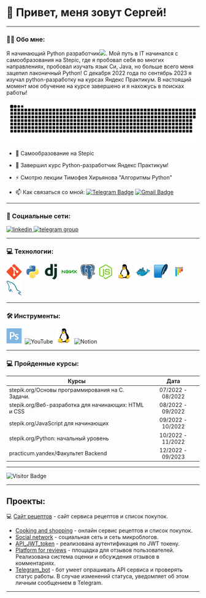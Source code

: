 
# 👋 Привет, меня зовут Сергей!

---

### :man_technologist: Обо мне:

Я начинающий Python разработчик<img src="https://media.giphy.com/media/WUlplcMpOCEmTGBtBW/giphy.gif" width="30px">. Мой путь в IT начинался с самообразования на Stepic, где я пробовал себя во многих направлениях, пробовал изучать язык Си, Java, но больше всего меня зацепил лаконичный Python! С декабря 2022 года по сентябрь 2023 я изучал python-разработку на курсах Яндекс Практикум. В настоящий момент мое обучение на курсе завершено и я нахожусь в поисках работы!

<p align="center">
 <img width="600" src="assets/github-snake.svg" alt="snake"/>
</p>

- :telescope: Самообразование на Stepic

- :seedling: Завершил курс Python-разработчик Яндекс Практикум!

- :zap: Смотрю лекции Тимофея Хирьянова "Алгоритмы Python"

- :mailbox: Как связаться со мной: [![Telegram Badge](https://img.shields.io/badge/-serega_0205-blue?style=flat&logo=Telegram&logoColor=white)](https://t.me/serega_0205) [![Gmail Badge](https://img.shields.io/badge/-Gmail-red?style=flat&logo=Gmail&logoColor=white)](mailto:ovchinnikov.volgograd@gmail.com)

---

### 🤝 Социальные сети:

  <div id="badges">
    <a href="https://www.linkedin.com/in/сергей-овчинников-6444a4104/" target="_blank">
      <img src="https://cdn-icons-png.flaticon.com/512/2504/2504799.png" width="40" height="40" alt="linkedin" />
    </a>
    <a href="https://t.me/serega_0205" target="_blank">
      <img src="https://cdn-icons-png.flaticon.com/512/2111/2111646.png" width="40" height="40" alt="telegram group" />
    </a>
    <!-- <a href="https://vk.com/f1ll_zzz" target="_blank">
      <img src="https://cdn-icons-png.flaticon.com/512/145/145813.png" width="40" height="40" alt="VK Badge"/>
    </a> -->
  </div>

---

### 💻 Технологии:

<div>
  <img src="https://github.com/devicons/devicon/blob/master/icons/git/git-original.svg" title="git" alt="git" width="40" height="40"/>&nbsp
  <img src="https://github.com/devicons/devicon/blob/master/icons/python/python-original.svg" title="python" alt="python" width="40" height="40"/>&nbsp
  <img src="https://github.com/devicons/devicon/blob/master/icons/django/django-plain.svg" title="django" alt="django" width="40" height="40"/>&nbsp
  <img src="https://github.com/devicons/devicon/blob/master/icons/nginx/nginx-original.svg" title="nginx" alt="nginx" width="40" height="40"/>&nbsp
  <img src="https://github.com/devicons/devicon/blob/master/icons/postgresql/postgresql-original.svg" title="postgresql" alt="postgresql" width="40" height="40"/>&nbsp
  <img src="https://github.com/devicons/devicon/blob/master/icons/nodejs/nodejs-original.svg" title="nodejs" alt="nodejs" width="40" height="40"/>&nbsp
  <img src="https://github.com/devicons/devicon/blob/master/icons/linux/linux-original.svg" title="linux" alt="linux" width="40" height="40"/>&nbsp
  <img src="https://github.com/devicons/devicon/blob/master/icons/docker/docker-original.svg" title="docker" alt="docker" width="40" height="40"/>&nbsp
  <img src="https://github.com/devicons/devicon/blob/master/icons/sqlite/sqlite-original.svg" title="sqlite" alt="sqlite" width="40" height="40"/>&nbsp;
  <img src="https://github.com/devicons/devicon/blob/master/icons/pytest/pytest-original.svg" title="pytest" alt="pytest" width="40" height="40"/>&nbsp;
  <img src="https://github.com/devicons/devicon/blob/master/icons/mysql/mysql-original.svg" title="mysql" alt="mysql" width="40" height="40"/>&nbsp;
  <!-- <img src="https://github.com/devicons/devicon/blob/master/icons/redux/redux-original.svg" title="redux" alt="redux" width="40" height="40"/>&nbsp; -->
</div>

---

### 🛠 Инструменты:

<div>
  <img src="https://github.com/devicons/devicon/blob/master/icons/photoshop/photoshop-plain.svg" title="photoshop" alt="photoshop" width="40" height="40"/>&nbsp;
  <img src="https://upload.wikimedia.org/wikipedia/commons/9/9e/YouTube_Logo_%282013-2017%29.svg" title="YouTube" alt="YouTube" width="40" height="40"/>&nbsp;
  <img src="https://github.com/devicons/devicon/blob/master/icons/linux/linux-original.svg" title="linux" alt="linux" width="40" height="40"/>&nbsp;
  <img src="https://upload.wikimedia.org/wikipedia/commons/e/e9/Notion-logo.svg" title="Notion" alt="Notion" width="40" height="40"/>&nbsp;
</div>

---

### 💻 Пройденные курсы:

| Курсы                                                           | Дата              |
| ----------------------------------------------------------------| :---------------: |
| stepik.org/Основы программирования на C. Задачи.                | 07/2022 - 08/2022 |
| stepik.org/Веб-разработка для начинающих: HTML и CSS            | 08/2022 - 09/2022 |
| stepik.org/JavaScript для начинающих                            | 09/2022 - 10/2022 |
| stepik.org/Python: начальный уровень                            | 10/2022 - 11/2022 |
| practicum.yandex/Факультет Backend                              | 12/2022 - 09/2023 |

---

![Visitor Badge](https://visitor-badge.laobi.icu/badge?page_id=seregaovchinnikov)

---
## Проекты:

💻 [Сайт рецептов](https://ovchinnikov777.ddns.net/signin) - сайт сервиса рецептов и список покупок.

* [Cooking and shopping](https://github.com/seregaovchinnikov/foodgramov_project) - онлайн сервис рецептов и список покупок.
* [Social network](https://github.com/seregaovchinnikov/social_network) - социальная сеть и сеть микроблогов.
* [API_JWT_token](https://github.com/seregaovchinnikov/api_jwt_website) - реализована аутентификация по JWT токену.
* [Platform for reviews](https://github.com/seregaovchinnikov/platform_for_reviews) - площадка для отзывов пользователей. Реализована система оценки и обсуждения отзывов в комментариях.
* [Telegram_bot](https://github.com/seregaovchinnikov/telegram_bot) - бот умеет опрашивать API сервиса и проверять статус работы. В случае изменений статуса, уведомляет об этом личным сообщением в Telegram.
---
